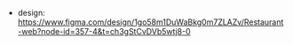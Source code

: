 - design: https://www.figma.com/design/1go58m1DuWaBkg0m7ZLAZv/Restaurant-web?node-id=357-4&t=ch3gStCvDVb5wtj8-0